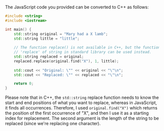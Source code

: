  The JavaScript code you provided can be converted to C++ as follows:

```cpp
#include <string>
#include <iostream>

int main() {
    std::string original = "Mary had a X lamb";
    std::string little = "little";
    
    // The function replace() is not available in C++, but the function 
    // 'replace' of string in standard library can be used instead.
    std::string replaced = original;
    replaced.replace(original.find("X"), 1, little);
    
    std::cout << "Original: \"" << original << "\"\n";
    std::cout << "Replaced: \"" << replaced << "\"\n";

    return 0;
}
```
Please note that in C++, the `std::string` replace function needs to know the start and end positions of what you want to replace, whereas in JavaScript, it finds all occurrences. Therefore, I used `original.find("X")` which returns the position of the first occurrence of "X", and then I use it as a starting index for replacement. The second argument is the length of the string to be replaced (since we're replacing one character).
